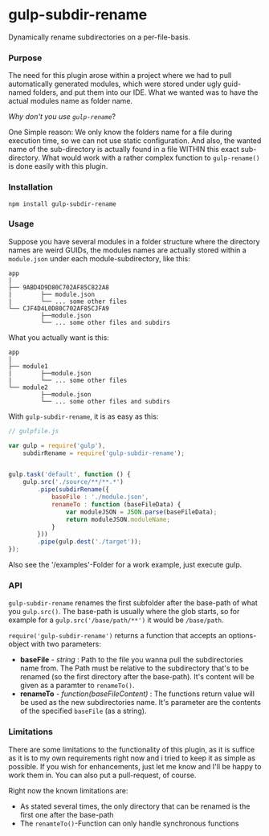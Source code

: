 gulp-subdir-rename
===================
Dynamically rename subdirectories on a per-file-basis.

### Purpose
The need for this plugin arose within a project where we had to pull automatically 
generated modules, which were stored under ugly guid-named folders, and put them into our IDE. 
What we wanted was to have the actual modules name as folder name.

*Why don't you use `gulp-rename`*?

One Simple reason: We only know the folders name for a file during execution time,
so we can not use static configuration. And also, the wanted name of the sub-directory
is actually found in a file WITHIN this exact sub-directory. What would work with a rather complex function
to `gulp-rename()` is done easily with this plugin.

### Installation
`npm install gulp-subdir-rename`

### Usage
Suppose you have several modules in a folder structure where the directory names are weird GUIDs, the modules names are
actually stored within a `module.json` under each module-subdirectory, like this:
```
app
|
├── 9ABD4D9D80C702AF85C822A8
|        ├── module.json
|        └── ... some other files
└── CJF4D4L0D80C702AF85CJFA9
         ├──module.json
         └── ... some other files and subdirs
```

What you actually want is this:
```
app
|
├── module1
|        ├──module.json
|        └── ... some other files
└── module2
         ├──module.json
         └── ... some other files and subdirs
```

With `gulp-subdir-rename`, it is as easy as this:
```JavaScript
// gulpfile.js

var gulp = require('gulp'),
	subdirRename = require('gulp-subdir-rename');


gulp.task('default', function () {
	gulp.src('./source/**/**.*')
		.pipe(subdirRename({
			baseFile : './module.json',
			renameTo : function (baseFileData) {
				var moduleJSON = JSON.parse(baseFileData);
				return moduleJSON.moduleName;
			}
		}))
		.pipe(gulp.dest('./target'));
});
```
Also see the '/examples'-Folder for a work example, just execute gulp.

### API
`gulp-subdir-rename` renames the first subfolder after the base-path of what you `gulp.src()`. The base-path is usually
where the glob starts, so for example for a  `gulp.src('/base/path/**')` it would be `/base/path`.

`require('gulp-subdir-rename')` returns a function that accepts an options-object with two parameters:

* **baseFile** - *string* : Path to the file you wanna pull the subdirectories name from. The Path must be relative
to the subdirectory that's to be renamed (so the first directory after the base-path). It's content will be given as a
paramter to `renameTo()`.
* **renameTo** - *function(baseFileContent)* : The functions return value will be used as the new subdirectories name.
It's parameter are the contents of the specified `baseFile` (as a string).

### Limitations
There are some limitations to the functionality of this plugin, as it is suffice as it is to my own requirements
right now and i tried to keep it as simple as possible. If you wish for enhancements, just let me know and I'll be
happy to work them in. You can also put a pull-request, of course.

Right now the known limitations are:

* As stated several times, the only directory that can be renamed is the first one after the base-path
* The `renamteTo()`-Function can only handle synchronous functions